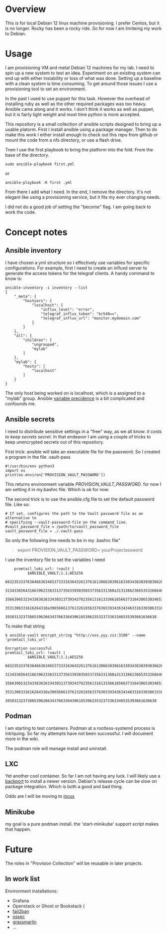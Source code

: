# Overview

This is for local Debian 12 linux machine provisioning. I prefer Centos, but it is no longer.  Rocky has been a rocky ride.
So for now I am limiteing my work to Debian.

# Usage

I am provisioning VM and metal Debian 12 machines for my lab.  I need to spin up a new system to test an idea. 
Experiment on an existing system can end up with either instability or loss of what was done.  Setting up a baseline with
a clean system is time consuming.  To get around those issues I use a provisioning tool to set an environment. 

In the past I used to use puppet for this task. However the overhead of installing ruby as well as the other required packages was too heavy.  Ansible came along and it works. I don't think it works as well as puppet, but it is fairly light weight and most time python is more accepted. 

This repository is a small collection of ansible scripts designed to bring up a usable platorm.  First I install ansible using a package
manager. Then to do make this work I either install enough to check out this repo from github or mount the code from a nfs directory, or use a flash drive.

Tnen I use the first playbook to bring the platform into the fold.  From the base of the directory.

``` 
sudo ansible-playbook first.yml
```
or

```
ansible-playbook -K first .yml
```

From there I add what I need.  In the end, I remove the directory.   It's not elegant like using a provisioning service, but it fits my ever changing needs.

I did not do a good job of setting the "become" flag.  I am going back to work the code. 

# Concept notes

##  Ansible inventory

I have chosen a yml structure so I effectively use variables for specific configurations.  For example,  first I need to create an influxd server to generate the access tokens for the telegraf clients.  A handy command to know is:

```
ansible-inventory -i inventory --list
{
    "_meta": {
        "hostvars": {
            "localhost": {
                "influx_level": "error",
                "telegraf_influx_token": "br549==",
                "telegraf_influx_url": "monitor.mydomain.com"
            }
        }
    },
    "all": {
        "children": [
            "ungrouped",
            "mylab"
        ]
    },
    "mylab": {
        "hosts": [
            "localhost"
        ]
    }
}
```

The only host being worked on is localhost, which is a assigned to a "mylab" group.  Ansible [variable precidence](https://docs.ansible.com/ansible/latest/playbook_guide/playbooks_variables.html#variable-precedence-where-should-i-put-a-variable) is a bit complicated and confounds me.  


##  Ansible secrets

I need to distribute sensitive settings in a "free" way, as we all know:  *it costs to keep secrets secret*.
In that endeavor I am using a couple of tricks to keep unencrypted secrets out of this repository.

First trick:   ansible will take an executable file for the password.  So I created  a program in the file .vault-pass

```
#!/usr/bin/env python3
import os
print(os.environ['PROVISION_VAULT_PASSWORD'])
```

This returns environment variable *PROVISION_VAULT_PASSWORD*. for now I am setting it in my.bashrc file.
Which is ok for now. 

The second trick is to use the ansible.cfg file to set the default password file. Like so:

```
# If set, configures the path to the Vault password file as an alternative to
# specifying --vault-password-file on the command line.
#vault_password_file = /path/to/vault_password_file
vault_password_file = ./.vault-pass
```

So only the following line needs to be in my .bashrc file"

> export PROVISION_VAULT_PASSWORD= yourProjectassword

I use the inventory file to set the variables I need

```
    promtail_loki_url: !vault |
          $ANSIBLE_VAULT;1.1;AES256
          66323533376364663634653733316364326137616130663039616330343830393836626466333930
          3134336564316639623363313735633930356537356331360a313138623665353266646266363564
          35663965323433636263343031373934376235613161333661656637316438653034653861383864
          3531306331616264310a396566613761326165633763653934363434633163303863316135303839
          39383132373865396266343766336439616539623532373363346535393661636638
```

To make that string

```
$ ansible-vault encrypt_string "http://xxx.yyy.zzz:3100" --name 'promtail_loki_url'

Encryption successful
promtail_loki_url: !vault |
          $ANSIBLE_VAULT;1.1;AES256      
          66323533376364663634653733316364326137616130663039616330343830393836626466333930
          3134336564316639623363313735633930356537356331360a313138623665353266646266363564
          35663965323433636263343031373934376235613161333661656637316438653034653861383864
          3531306331616264310a396566613761326165633763653934363434633163303863316135303839
          39383132373865396266343766336439616539623532373363346535393661636638
```
##  Podman

I am starting to test containers.  Podman at a rootless-systemd process is intriquing. So far my attempts
have not been successful. I will document more in the wiki.  

The podman role will manage install and uninstall.

## LXC

Yet another cool container.  So far I am not having any luck.  I will likely use a [backport](https://en.wikipedia.org/wiki/Backporting)
to install a newer version. Debian's release cycle can be slow on package integration.  Which is both a good and bad thing.

Odds are I will be moving to [incus](https://linuxcontainers.org/incus/introduction/)

## Minikube

my goal is a pure podman install. the 'start-minikube' support script makes that happen.

#  Future

The roles in "Provision Collection" will be reusable in later projects. 

## In work list

Environment installations:

- Grafana
- Openstack or Ghost or Bookstack (
- [fail2ban](https://github.com/fail2ban/fail2ban)
- [ossec](https://www.ossec.net/)
- [grassmarlin](https://linuxcontainers.org/incus/introduction/)
- ...
